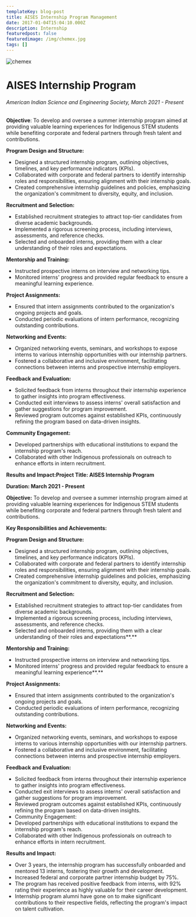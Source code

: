 ```yaml
---
templateKey: blog-post
title: AISES Internship Program Management
date: 2017-01-04T15:04:10.000Z
description: Internship
featuredpost: false
featuredimage: /img/chemex.jpg
tags: []
---
```

![chemex](/img/d6467d8d-94a4-4eff-9f51-ef9e6e127ba3.jpeg)

# AISES Internship Program 

###### *American Indian Science and Engineering Society*, March 2021 - Present

**Objective**: To develop and oversee a summer internship program aimed at providing valuable learning experiences for Indigenous STEM students while benefiting corporate and federal partners through fresh talent and contributions.

**Program Design and Structure:**

* Designed a structured internship program, outlining objectives, timelines, and key performance indicators (KPIs).
* Collaborated with corporate and federal partners to identify internship roles and responsibilities, ensuring alignment with their internship goals.
* Created comprehensive internship guidelines and policies, emphasizing the organization's commitment to diversity, equity, and inclusion.

**Recruitment and Selection:**

* Established recruitment strategies to attract top-tier candidates from diverse academic backgrounds.
* Implemented a rigorous screening process, including interviews, assessments, and reference checks.
* Selected and onboarded interns, providing them with a clear understanding of their roles and expectations.

**Mentorship and Training:**

* Instructed prospective interns on interview and networking tips. 
* Monitored interns' progress and provided regular feedback to ensure a meaningful learning experience.

**Project Assignments:**

* Ensured that intern assignments contributed to the organization's ongoing projects and goals.
* Conducted periodic evaluations of intern performance, recognizing outstanding contributions.

**Networking and Events:**

* Organized networking events, seminars, and workshops to expose interns to various internship opportunities with our internship partners.
* Fostered a collaborative and inclusive environment, facilitating connections between interns and prospective internship employers. 

**Feedback and Evaluation:**

* Solicited feedback from interns throughout their internship experience to gather insights into program effectiveness.
* Conducted exit interviews to assess interns' overall satisfaction and gather suggestions for program improvement.
* Reviewed program outcomes against established KPIs, continuously refining the program based on data-driven insights.

**Community Engagement:**

* Developed partnerships with educational institutions to expand the internship program's reach.
* Collaborated with other Indigenous professionals on outreach to enhance efforts in intern recruitment.

**Results and Impact:Project Title: AISES Internship Program** 

**Duration: March 2021 - Present**

**Objective:** To develop and oversee a summer internship program aimed at providing valuable learning experiences for Indigenous STEM students while benefiting corporate and federal partners through fresh talent and contributions.

**Key Responsibilities and Achievements:**

**Program Design and Structure:**

* Designed a structured internship program, outlining objectives, timelines, and key performance indicators (KPIs).
* Collaborated with corporate and federal partners to identify internship roles and responsibilities, ensuring alignment with their internship goals.
* Created comprehensive internship guidelines and policies, emphasizing the organization's commitment to diversity, equity, and inclusion.

**Recruitment and Selection:**

* Established recruitment strategies to attract top-tier candidates from diverse academic backgrounds.
* Implemented a rigorous screening process, including interviews, assessments, and reference checks.
* Selected and onboarded interns, providing them with a clear understanding of their roles and expectations**.**

**Mentorship and Training:**

* Instructed prospective interns on interview and networking tips. 
* Monitored interns' progress and provided regular feedback to ensure a meaningful learning experience**.**

**Project Assignments:**

* Ensured that intern assignments contributed to the organization's ongoing projects and goals.
* Conducted periodic evaluations of intern performance, recognizing outstanding contributions.

**Networking and Events:**

* Organized networking events, seminars, and workshops to expose interns to various internship opportunities with our internship partners.
* Fostered a collaborative and inclusive environment, facilitating connections between interns and prospective internship employers. 

**Feedback and Evaluation:**

* Solicited feedback from interns throughout their internship experience to gather insights into program effectiveness.
* Conducted exit interviews to assess interns' overall satisfaction and gather suggestions for program improvement.
* Reviewed program outcomes against established KPIs, continuously refining the program based on data-driven insights.
* Community Engagement:
* Developed partnerships with educational institutions to expand the internship program's reach.
* Collaborated with other Indigenous professionals on outreach to enhance efforts in intern recruitment.

**Results and Impact:**

* Over 3 years, the internship program has successfully onboarded and mentored 13 interns, fostering their growth and development.
* Increased federal and corporate partner internship budget by 75%.
* The program has received positive feedback from interns, with 92% rating their experience as highly valuable for their career development.
* Internship program alumni have gone on to make significant contributions to their respective fields, reflecting the program's impact on talent cultivation.